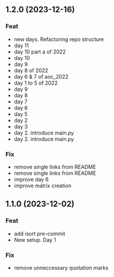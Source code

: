 ## 1.2.0 (2023-12-16)

### Feat

- new days. Refactoring repo structure
- day 11
- day 10 part a of 2022
- day 10
- day 9
- day 8 of 2022
- day 6 & 7 of aoc_2022
- day 1 to 5 of 2022
- day 9
- day 8
- day 7
- day 6
- day 5
- day 2
- day 3
- day 2. introduce main.py
- day 2. introduce main.py

### Fix

- remove single links from README
- remove single links from README
- improve day 6
- improve matrix creation

## 1.1.0 (2023-12-02)

### Feat

- add isort pre-commit
- New setup. Day 1

### Fix

- remove unneccessary quotation marks
